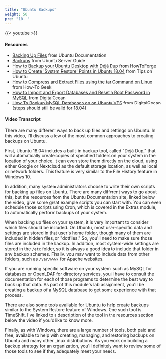 ```yaml
---
title: "Ubuntu Backups"
weight: 50
pre: "10. "
---
```


{{< youtube  >}}

#### Resources

* [Backing Up Files](https://help.ubuntu.com/stable/ubuntu-help/files.html.en#backup) from Ubuntu Documentation
* [Backups](https://help.ubuntu.com/lts/serverguide/backups.html.en) from Ubuntu Server Guide
* [How to Backup your Ubuntu Desktop with Déjà Dup](https://www.howtoforge.com/tutorial/ubuntu-backup-deja-dup/) from HowToForge
* [How to Create 'System Restore' Points in Ubuntu 18.04](http://tipsonubuntu.com/2018/03/17/create-system-restore-points-ubuntu-18-04/) from Tips on Ubuntu
* [How to Compress and Extract Files using the tar Command on Linux](https://www.howtogeek.com/248780/how-to-compress-and-extract-files-using-the-tar-command-on-linux/) from How-To Geek
* [How to Import and Export Databases and Reset a Root Password in MySQL](https://www.digitalocean.com/community/tutorials/how-to-import-and-export-databases-and-reset-a-root-password-in-mysql) from DigitalOcean
* [How To Backup MySQL Databases on an Ubuntu VPS](https://www.digitalocean.com/community/tutorials/how-to-backup-mysql-databases-on-an-ubuntu-vps) from DigitalOcean (steps should still be valid for 18.04)

#### Video Transcript

There are many different ways to back up files and settings on Ubuntu. In this video, I'll discuss a few of the most common approaches to creating backups on Ubuntu.

First, Ubuntu 18.04 includes a built-in backup tool, called "Déjà Dup," that will automatically create copies of specified folders on your system in the location of your choice. It can even store them directly on the cloud, using either Google or Nextcloud as the default storage location, as well as local or network folders. This feature is very similar to the File History feature in Windows 10.

In addition, many system administrators choose to write their own scripts for backing up files on Ubuntu. There are many different ways to go about this, but the resources from the Ubuntu Documentation site, linked below the video, give some great example scripts you can start with. You can even schedule those scripts using Cron, which is covered in the Extras module, to automatically perform backups of your system.

When backing up files on your system, it is very important to consider which files should be included. On Ubuntu, most user-specific data and settings are stored in that user's home folder, though many of them are included in hidden files, or "dotfiles." So, you'll need to make sure those files are included in the backup. In addition, most system-wide settings are stored in the `/etc` folder, so it is always a good idea to include that folder in any backup schemes. Finally, you may want to include data from other folders, such as `/var/www/` for Apache websites.

If you are running specific software on your system, such as MySQL for databases or OpenLDAP for directory services, you'll have to consult the documentation for each of those programs to determine the best way to back up that data. As part of this module's lab assignment, you'll be creating a backup of a MySQL database to get some experience with that process.

There are also some tools available for Ubuntu to help create backups similar to the System Restore feature of Windows. One such tool is TimeShift. I've linked to a description of the tool in the resources section below the video if you'd like to know more.

Finally, as with Windows, there are a large number of tools, both paid and free, available to help with creating, managing, and restoring backups on Ubuntu and many other Linux distributions. As you work on building a backup strategy for an organization, you'll definitely want to review some of those tools to see if they adequately meet your needs. 
